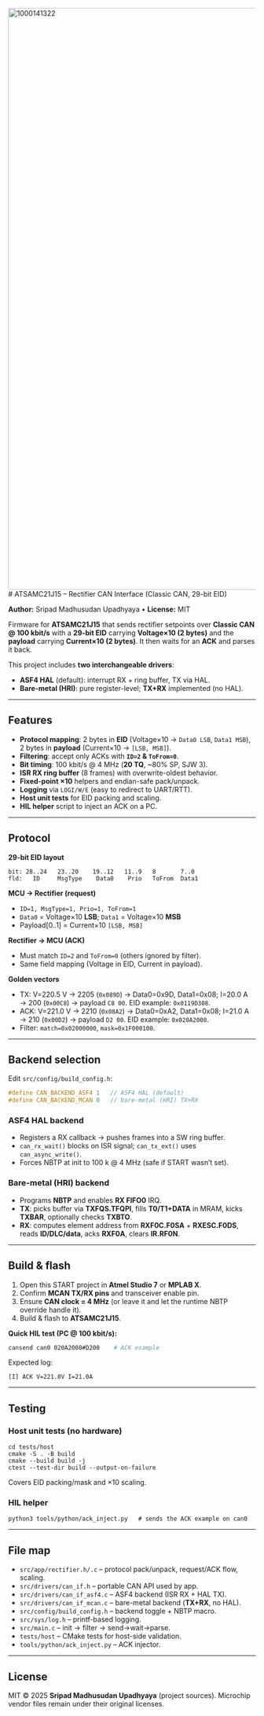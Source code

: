 <img width="2379" height="1184" alt="1000141322" src="https://github.com/user-attachments/assets/8f7cc276-26de-45b9-a11a-5ebca7e03733" />
# ATSAMC21J15 – Rectifier CAN Interface (Classic CAN, 29-bit EID)

**Author:** Sripad Madhusudan Upadhyaya • **License:** MIT

Firmware for **ATSAMC21J15** that sends rectifier setpoints over **Classic CAN @ 100 kbit/s** with a **29-bit EID** carrying **Voltage×10 (2 bytes)** and the **payload** carrying **Current×10 (2 bytes)**. It then waits for an **ACK** and parses it back.

This project includes **two interchangeable drivers**:
- **ASF4 HAL** (default): interrupt RX + ring buffer, TX via HAL.
- **Bare-metal (HRI)**: pure register-level; **TX+RX** implemented (no HAL).

---

## Features
- **Protocol mapping**: 2 bytes in **EID** (Voltage×10 → `Data0 LSB`, `Data1 MSB`), 2 bytes in **payload** (Current×10 → `[LSB, MSB]`).
- **Filtering**: accept only ACKs with **`ID=2` & `ToFrom=0`**.
- **Bit timing**: 100 kbit/s @ 4 MHz (**20 TQ**, ~80% SP, SJW 3).
- **ISR RX ring buffer** (8 frames) with overwrite-oldest behavior.
- **Fixed-point ×10** helpers and endian-safe pack/unpack.
- **Logging** via `LOGI/W/E` (easy to redirect to UART/RTT).
- **Host unit tests** for EID packing and scaling.
- **HIL helper** script to inject an ACK on a PC.

---

## Protocol

**29-bit EID layout**
```
bit: 28..24   23..20    19..12   11..9   8       7..0
fld:   ID     MsgType    Data0    Prio   ToFrom  Data1
```

**MCU → Rectifier (request)**
- `ID=1, MsgType=1, Prio=1, ToFrom=1`
- `Data0` = Voltage×10 **LSB**; `Data1` = Voltage×10 **MSB**
- Payload[0..1] = Current×10 `[LSB, MSB]`

**Rectifier → MCU (ACK)**
- Must match `ID=2` and `ToFrom=0` (others ignored by filter).
- Same field mapping (Voltage in EID, Current in payload).

**Golden vectors**
- TX: V=220.5 V → 2205 (`0x089D`) → Data0=0x9D, Data1=0x08; I=20.0 A → 200 (`0x00C8`) → payload `C8 00`. EID example: `0x0119D308`.
- ACK: V=221.0 V → 2210 (`0x08A2`) → Data0=0xA2, Data1=0x08; I=21.0 A → 210 (`0x00D2`) → payload `D2 00`. EID example: `0x020A2008`.
- Filter: `match=0x02000000`, `mask=0x1F000100`.

---

## Backend selection
Edit `src/config/build_config.h`:
```c
#define CAN_BACKEND_ASF4 1   // ASF4 HAL (default)
#define CAN_BACKEND_MCAN 0   // bare-metal (HRI) TX+RX
```

### ASF4 HAL backend
- Registers a RX callback → pushes frames into a SW ring buffer.
- `can_rx_wait()` blocks on ISR signal; `can_tx_ext()` uses `can_async_write()`.
- Forces NBTP at init to 100 k @ 4 MHz (safe if START wasn’t set).

### Bare-metal (HRI) backend
- Programs **NBTP** and enables **RX FIFO0** IRQ.
- **TX**: picks buffer via **TXFQS.TFQPI**, fills **T0/T1+DATA** in MRAM, kicks **TXBAR**, optionally checks **TXBTO**.
- **RX**: computes element address from **RXF0C.F0SA** + **RXESC.F0DS**, reads **ID/DLC/data**, acks **RXF0A**, clears **IR.RF0N**.

---

## Build & flash
1. Open this START project in **Atmel Studio 7** or **MPLAB X**.
2. Confirm **MCAN TX/RX pins** and transceiver enable pin.
3. Ensure **CAN clock = 4 MHz** (or leave it and let the runtime NBTP override handle it).
4. Build & flash to **ATSAMC21J15**.

**Quick HIL test (PC @ 100 kbit/s):**
```bash
cansend can0 020A2008#D200    # ACK example
```
Expected log:
```
[I] ACK V=221.0V I=21.0A
```

---

## Testing

### Host unit tests (no hardware)
```
cd tests/host
cmake -S . -B build
cmake --build build -j
ctest --test-dir build --output-on-failure
```
Covers EID packing/mask and ×10 scaling.

### HIL helper
```
python3 tools/python/ack_inject.py   # sends the ACK example on can0
```

---

## File map
- `src/app/rectifier.h/.c` – protocol pack/unpack, request/ACK flow, scaling.
- `src/drivers/can_if.h` – portable CAN API used by app.
- `src/drivers/can_if_asf4.c` – ASF4 backend (ISR RX + HAL TX).
- `src/drivers/can_if_mcan.c` – bare-metal backend (**TX+RX**, no HAL).
- `src/config/build_config.h` – backend toggle + NBTP macro.
- `src/sys/log.h` – printf-based logging.
- `src/main.c` – init → filter → send→wait→parse.
- `tests/host` – CMake tests for host-side validation.
- `tools/python/ack_inject.py` – ACK injector.

---

## License
MIT © 2025 **Sripad Madhusudan Upadhyaya** (project sources). Microchip vendor files remain under their original licenses.
